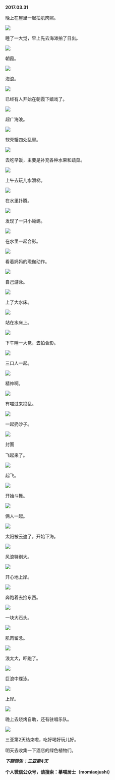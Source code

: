 
          
            
**2017.03.31**

晚上在屋里一起拍肌肉照。




![](//upload-images.jianshu.io/upload_images/51001-7c55293d8af94d76.jpg)




睡了一大觉，早上先去海滩拍了日出。




![](//upload-images.jianshu.io/upload_images/51001-6685224f840ead58.jpg)




朝霞。




![](//upload-images.jianshu.io/upload_images/51001-b0a026f4328065fb.jpg)




海浪。




![](//upload-images.jianshu.io/upload_images/51001-bfb3b5692d53a27a.jpg)




已经有人开始在朝霞下嬉戏了。




![](//upload-images.jianshu.io/upload_images/51001-5129a5d0047dd60c.jpg)




超广海浪。




![](//upload-images.jianshu.io/upload_images/51001-a779a819e9a0c92e.jpg)




软壳蟹四处乱窜。




![](//upload-images.jianshu.io/upload_images/51001-85b3f12131dac291.jpg)




去吃早饭，主要是补充各种水果和蔬菜。




![](//upload-images.jianshu.io/upload_images/51001-e94080aa4069c54f.jpg)




上午去玩儿水滑梯。




![](//upload-images.jianshu.io/upload_images/51001-55122502971e6349.jpg)




在水里扑腾。




![](//upload-images.jianshu.io/upload_images/51001-7a790d151ef86a81.jpg)




发现了一只小蜥蜴。




![](//upload-images.jianshu.io/upload_images/51001-e25ca8139ac7c4f0.jpg)




在水里一起合影。




![](//upload-images.jianshu.io/upload_images/51001-1e177056ffa29d0e.jpg)




看着妈妈的瑜伽动作。




![](//upload-images.jianshu.io/upload_images/51001-fc940c04b731884a.jpg)




自己游泳。




![](//upload-images.jianshu.io/upload_images/51001-07adf83824d69a2d.jpg)




上了大水床。




![](//upload-images.jianshu.io/upload_images/51001-000e9bcd7b4366df.jpg)




站在水床上。




![](//upload-images.jianshu.io/upload_images/51001-a68b8e9e037706aa.jpg)




下午睡一大觉，去拍合影。




![](//upload-images.jianshu.io/upload_images/51001-d7a229ef396b0775.jpg)




三口人一起。




![](//upload-images.jianshu.io/upload_images/51001-1ccc9ef456b55aff.jpg)




精神啊。




![](//upload-images.jianshu.io/upload_images/51001-6b9f0c1c8f36369a.jpg)




有喵过来捣乱。




![](//upload-images.jianshu.io/upload_images/51001-1c94c26ebf8c7fb2.jpg)




一起扔沙子。




![](//upload-images.jianshu.io/upload_images/51001-cfb2bdee0fea05e8.jpg)

封面


飞起来了。




![](//upload-images.jianshu.io/upload_images/51001-e2158fc3b3ebeee9.jpg)




起飞。




![](//upload-images.jianshu.io/upload_images/51001-4066e44f65299a36.jpg)




开始斗舞。




![](//upload-images.jianshu.io/upload_images/51001-b1d512cad2a3eb74.jpg)




俩人一起。




![](//upload-images.jianshu.io/upload_images/51001-55f129b07a31bec2.jpg)




太阳被云遮了，开始下海。




![](//upload-images.jianshu.io/upload_images/51001-118a35a866ec4b68.jpg)




风浪特别大。




![](//upload-images.jianshu.io/upload_images/51001-2a42a5d3538c85bf.jpg)




开心地上岸。




![](//upload-images.jianshu.io/upload_images/51001-cb0409f7f2267786.jpg)




奔跑着去捡东西。




![](//upload-images.jianshu.io/upload_images/51001-f0a40e32f3df8373.jpg)




一块大石头。




![](//upload-images.jianshu.io/upload_images/51001-ac2a40da370ff2b4.jpg)




肌肉留念。




![](//upload-images.jianshu.io/upload_images/51001-855867af7ad720e5.jpg)




浪太大，吓跑了。




![](//upload-images.jianshu.io/upload_images/51001-92fa2f36ccba495c.jpg)




巨浪中蝶泳。




![](//upload-images.jianshu.io/upload_images/51001-bf63117b3df3807a.jpg)




上岸。




![](//upload-images.jianshu.io/upload_images/51001-b673b74a5829eaaf.jpg)




晚上去烧烤自助，还有驻唱乐队。




![](//upload-images.jianshu.io/upload_images/51001-120bbda2430dcfa2.jpg)




三亚第2天结束啦，吃好喝好玩儿好。

明天去收集一下酒店的绿色植物们。


***下期预告：三亚第4天***


**个人微信公众号，请搜索：摹喵居士（momiaojushi）**

          
        